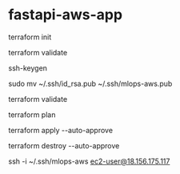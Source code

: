# fastapi-aws-app

terraform init

terraform validate

ssh-keygen

<Enter>
  
<Enter>
  
sudo mv ~/.ssh/id_rsa.pub ~/.ssh/mlops-aws.pub

terraform validate
  
terraform plan 
  
terraform apply --auto-approve
  
terraform destroy --auto-approve

ssh -i ~/.ssh/mlops-aws ec2-user@18.156.175.117

